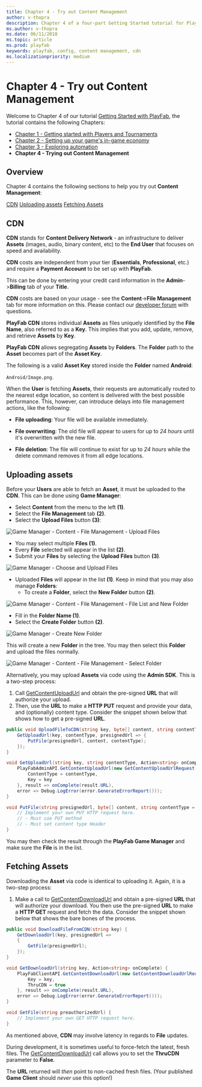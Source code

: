 ```yaml
---
title: Chapter 4 - Try out Content Management
author: v-thopra
description: Chapter 4 of a four-part Getting Started tutorial for PlayFab that covers Content Management.
ms.author: v-thopra
ms.date: 06/11/2018
ms.topic: article
ms.prod: playfab
keywords: playfab, config, content management, cdn
ms.localizationpriority: medium
---
```


# Chapter 4 - Try out Content Management

Welcome to Chapter 4 of our tutorial [Getting Started with PlayFab](getting-started-with-playfab.md), the tutorial contains the following Chapters:

- [Chapter 1 - Getting started with Players and Tournaments](get-started-with-players-and-tournaments.md)
- [Chapter 2 - Setting up your game's in-game economy](set-up-your-games-in-game-economy.md)
- [Chapter 3 - Exploring automation](explore-automation.md)
- **Chapter 4 - Trying out Content Management**

## Overview

Chapter 4 contains the following sections to help you try out **Content Management**:

[CDN](#cdn)
[Uploading assets](#uploading-assets)
[Fetching Assets](#fetching-assets)

## CDN

**CDN** stands for **Content Delivery Network** - an infrastructure to deliver **Assets** (images, audio, binary content, etc) to the **End User** that focuses on speed and availability.

**CDN** costs are independent from your tier (**Essentials**, **Professional**, etc.) and require a **Payment Account** to be set up with **PlayFab**.

This can be done by entering your credit card information in the **Admin**->**Billing** tab of your **Title**.

**CDN** costs are based on your usage - see the **Content**->**File Management** tab for more information on this. Please contact our [developer forum](https://community.playfab.com/) with questions.

**PlayFab CDN** stores individual **Assets** as files uniquely identified by the **File Name**, also referred to as a **Key**. This implies that you add, update, remove, and retrieve **Assets** by **Key**.

**PlayFab CDN** allows segregating **Assets** by **Folders**. The **Folder** path to the **Asset** becomes part of the **Asset Key**.

The following is a valid **Asset Key** stored inside the **Folder** named **Android**:

`Android/Image.png`.

When the **User** is fetching **Assets**, their requests are automatically routed to the nearest edge location, so content is delivered with the best possible performance. This, however, can introduce delays into file management actions, like the following:

- **File uploading**: Your file will be available immediately.

- **File overwriting**: The old file will appear to users for up to *24 hours* until it's overwritten with the new file.

- **File deletion**: The file will continue to exist for up to *24 hours* while the delete command removes it from all edge locations.

## Uploading assets

Before your **Users** are able to fetch an **Asset**, it must be uploaded to the **CDN**. This can be done using **Game Manager**:

- Select **Content** from the menu to the left **(1)**.
- Select the **File Management** tab **(2)**.
- Select the **Upload Files** button **(3)**:

![Game Manager - Content - File Management - Upload Files](media/tutorials/game-manager-content-file-management-upload-files.png)  

- You may select multiple **Files (1)**.
- Every **File** selected will appear in the list **(2)**.
- Submit your **Files** by selecting the **Upload Files** button **(3)**.

![Game Manager - Choose and Upload Files](media/tutorials/game-manager-choose-and-upload-files.png)  

- Uploaded **Files** will appear in the list **(1)**. Keep in mind that you may also manage **Folders**:
  - To create a **Folder**, select the **New Folder** button **(2)**.

![Game Manager - Content - File Management - File List and New Folder](media/tutorials/game-manager-content-file-management-file-list-new-folder.png)  

- Fill in the **Folder Name (1)**.
- Select the **Create Folder** button **(2)**.

![Game Manager - Create New Folder](media/tutorials/game-manager-create-new-folder.png)  

This will create a new **Folder** in the tree. You may then select this **Folder** and upload the files normally.

![Game Manager - Content - File Management - Select Folder](media/tutorials/game-manager-content-file-management-select-folder.png)  

Alternatively, you may upload **Assets** via code using the **Admin SDK**. This is a two-step process:

1. Call [GetContentUploadUrl](xref:titleid.playfabapi.com.admin.content.getcontentuploadurl) and obtain the pre-signed **URL** that will authorize your upload.
2. Then, use the **URL** to make a **HTTP PUT** request and provide your data, and (optionally) content type. Consider the snippet shown below that shows how to get a pre-signed **URL**.

```csharp
public void UploadFileToCDN(string key, byte[] content, string contentType = "binary/octet-stream") {
    GetUploadUrl(key, contentType, presignedUrl => {
        PutFile(presignedUrl, content, contentType);
    });
}

void GetUploadUrl(string key, string contentType, Action<string> onComplete) {
    PlayFabAdminAPI.GetContentUploadUrl(new GetContentUploadUrlRequest() {
        ContentType = contentType,
        Key = key
    }, result => onComplete(result.URL), 
    error => Debug.LogError(error.GenerateErrorReport()));
}

void PutFile(string presignedUrl, byte[] content, string contentType = "binary/octet-stream") {
    // Implement your own PUT HTTP request here.
    // - Must use PUT method
    // - Must set content type Header
}
```

You may then check the result through the **PlayFab Game Manager** and make sure the **File** is in the list.

## Fetching Assets

Downloading the **Asset** via code is identical to uploading it.  Again, it is a two-step process:

1. Make a call to [GetContentDownloadUrl](xref:titleid.playfabapi.com.client.content.getcontentdownloadurl) and obtain a pre-signed **URL** that will authorize your download. You then use the  pre-signed **URL** to make a **HTTP GET** request and fetch the data. Consider the snippet shown below that shows the bare bones of the process.

```csharp
public void DownloadFileFromCDN(string key) {
    GetDownloadUrl(key, presignedUrl =>
    {
        GetFile(presignedUrl);
    });
}

void GetDownloadUrl(string key, Action<string> onComplete) {
    PlayFabClientAPI.GetContentDownloadUrl(new GetContentDownloadUrlRequest() {
        Key = key,
        ThruCDN = true
    }, result => onComplete(result.URL), 
    error => Debug.LogError(error.GenerateErrorReport()));
}

void GetFile(string preauthorizedUrl) {
    // Implement your own GET HTTP request here.
}
```

As mentioned above, **CDN** may involve latency in regards to **File** updates.

 During development, it is sometimes useful to force-fetch the latest, fresh files. The  [GetContentDownloadUrl](xref:titleid.playfabapi.com.client.content.getcontentdownloadurl) call allows you to set the **ThruCDN** parameter to **False**.

The **URL** returned will *then* point to non-cached fresh files. (Your published **Game Client** should *never* use this option!)
